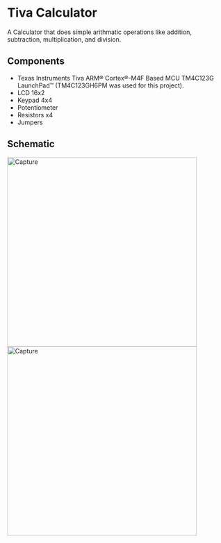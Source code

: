 # Tiva Calculator
A Calculator that does simple arithmatic operations like addition, subtraction, multiplication, and division.<br>

## Components
- Texas Instruments Tiva ARM® Cortex®-M4F Based MCU TM4C123G LaunchPad™ (TM4C123GH6PM was used for this project).
- LCD 16x2
- Keypad 4x4
- Potentiometer
- Resistors x4
- Jumpers

## Schematic
<img width="436" alt="Capture" src="https://user-images.githubusercontent.com/54285869/109093514-2bf47800-7721-11eb-92ad-226b34755f7e.PNG">
<img width="436" alt="Capture" src="https://user-images.githubusercontent.com/54285869/109093790-9c02fe00-7721-11eb-9271-bbd66cce1e4d.png">
